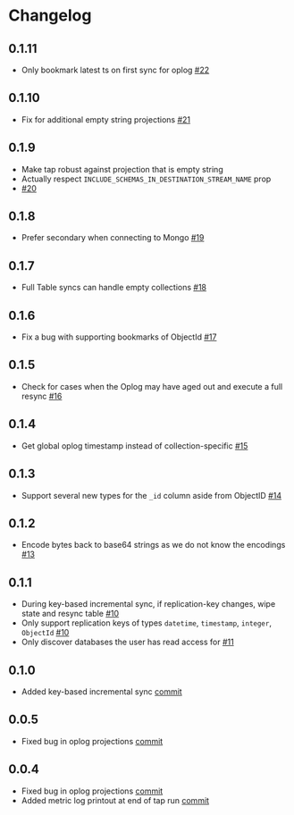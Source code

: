 # Changelog

## 0.1.11
  * Only bookmark latest ts on first sync for oplog [#22](https://github.com/singer-io/tap-mongodb/pull/22)

## 0.1.10
  * Fix for additional empty string projections [#21](https://github.com/singer-io/tap-mongodb/pull/21)

## 0.1.9
  * Make tap robust against projection that is empty string
  * Actually respect `INCLUDE_SCHEMAS_IN_DESTINATION_STREAM_NAME` prop
  * [#20](https://github.com/singer-io/tap-mongodb/pull/20)

## 0.1.8
  * Prefer secondary when connecting to Mongo [#19](https://github.com/singer-io/tap-mongodb/pull/19)

## 0.1.7
  * Full Table syncs can handle empty collections [#18](https://github.com/singer-io/tap-mongodb/pull/18)

## 0.1.6
  * Fix a bug with supporting bookmarks of ObjectId [#17](https://github.com/singer-io/tap-mongodb/pull/17)

## 0.1.5
  * Check for cases when the Oplog may have aged out and execute a full resync [#16](https://github.com/singer-io/tap-mongodb/pull/16)

## 0.1.4
  * Get global oplog timestamp instead of collection-specific [#15](https://github.com/singer-io/tap-mongodb/pull/15)

## 0.1.3
  * Support several new types for the `_id` column aside from ObjectID [#14](https://github.com/singer-io/tap-mongodb/pull/14)

## 0.1.2
  * Encode bytes back to base64 strings as we do not know the encodings [#13](https://github.com/singer-io/tap-mongodb/pull/13)

## 0.1.1
  * During key-based incremental sync, if replication-key changes, wipe state and resync table [#10](https://github.com/singer-io/tap-mongodb/pull/10)
  * Only support replication keys of types `datetime`, `timestamp`, `integer`, `ObjectId` [#10](https://github.com/singer-io/tap-mongodb/pull/10)
  * Only discover databases the user has read access for [#11](https://github.com/singer-io/tap-mongodb/pull/11)

## 0.1.0
 * Added key-based incremental sync [commit](https://github.com/singer-io/tap-mongodb/commit/b618b11d91e111680f70b402c6e94c9bf40c7b8f)
 
## 0.0.5
 * Fixed bug in oplog projections [commit](https://github.com/singer-io/tap-mongodb/commit/b400836678440499d4a15fb7d5b0a40a13e3342e)

## 0.0.4
 * Fixed bug in oplog projections [commit](https://github.com/singer-io/tap-mongodb/commit/527287e69661e9dbce3f05696b269025d0fc4034)
 * Added metric log printout at end of tap run [commit](https://github.com/singer-io/tap-mongodb/commit/d0403d82028b1dcc9ba306b52b2103ef00188b7d)
